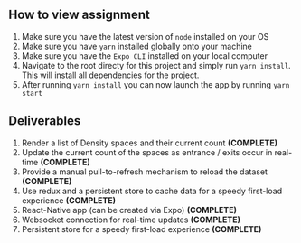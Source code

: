 ## How to view assignment
1. Make sure you have the latest version of `node` installed on your OS
2. Make sure you have `yarn` installed globally onto your machine
3. Make sure you have the `Expo CLI` installed on your local computer
4. Navigate to the root directy for this project and simply run `yarn install`. This will install all dependencies for the project.
5. After running `yarn install` you can now launch the app by running `yarn start`


## Deliverables

1. Render a list of Density spaces and their current count
**(COMPLETE)**
2. Update the current count of the spaces as entrance / exits occur in real-time **(COMPLETE)**
3. Provide a manual pull-to-refresh mechanism to reload the dataset **(COMPLETE)**
4. Use redux and a persistent store to cache data for a speedy first-load experience **(COMPLETE)**
5. React-Native app (can be created via Expo) **(COMPLETE)**
6. Websocket connection for real-time updates **(COMPLETE)**
7. Persistent store for a speedy first-load experience **(COMPLETE)**


